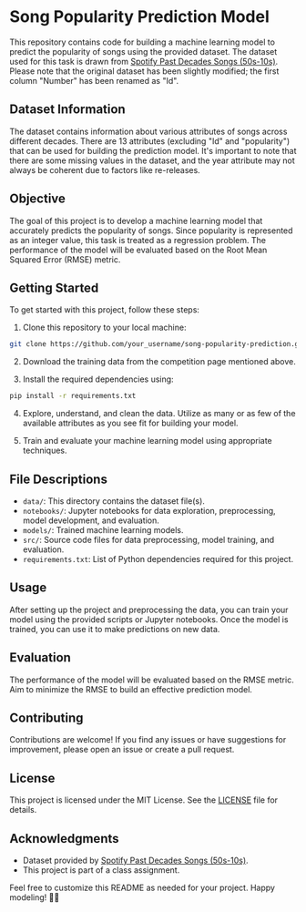 # Song Popularity Prediction Model

This repository contains code for building a machine learning model to predict the popularity of songs using the provided dataset. The dataset used for this task is drawn from [Spotify Past Decades Songs (50s-10s)](https://www.kaggle.com/cnic92/spotify-past-decades-songs-50s10s). Please note that the original dataset has been slightly modified; the first column "Number" has been renamed as "Id".

## Dataset Information

The dataset contains information about various attributes of songs across different decades. There are 13 attributes (excluding "Id" and "popularity") that can be used for building the prediction model. It's important to note that there are some missing values in the dataset, and the year attribute may not always be coherent due to factors like re-releases.

## Objective

The goal of this project is to develop a machine learning model that accurately predicts the popularity of songs. Since popularity is represented as an integer value, this task is treated as a regression problem. The performance of the model will be evaluated based on the Root Mean Squared Error (RMSE) metric.

## Getting Started

To get started with this project, follow these steps:

1. Clone this repository to your local machine:

```bash
git clone https://github.com/your_username/song-popularity-prediction.git
```

2. Download the training data from the competition page mentioned above.

3. Install the required dependencies using:

```bash
pip install -r requirements.txt
```

4. Explore, understand, and clean the data. Utilize as many or as few of the available attributes as you see fit for building your model.

5. Train and evaluate your machine learning model using appropriate techniques.

## File Descriptions

- `data/`: This directory contains the dataset file(s).
- `notebooks/`: Jupyter notebooks for data exploration, preprocessing, model development, and evaluation.
- `models/`: Trained machine learning models.
- `src/`: Source code files for data preprocessing, model training, and evaluation.
- `requirements.txt`: List of Python dependencies required for this project.

## Usage

After setting up the project and preprocessing the data, you can train your model using the provided scripts or Jupyter notebooks. Once the model is trained, you can use it to make predictions on new data.

## Evaluation

The performance of the model will be evaluated based on the RMSE metric. Aim to minimize the RMSE to build an effective prediction model.

## Contributing

Contributions are welcome! If you find any issues or have suggestions for improvement, please open an issue or create a pull request.

## License

This project is licensed under the MIT License. See the [LICENSE](LICENSE) file for details.

## Acknowledgments

- Dataset provided by [Spotify Past Decades Songs (50s-10s)](https://www.kaggle.com/cnic92/spotify-past-decades-songs-50s10s).
- This project is part of a class assignment.

Feel free to customize this README as needed for your project. Happy modeling! 🎵🎶

